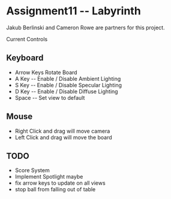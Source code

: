 Assignment11 -- Labyrinth
=========================
Jakub Berlinski and Cameron Rowe are partners for this project.

Current Controls

## Keyboard ##
* Arrow Keys Rotate Board
* A Key -- Enable / Disable Ambient Lighting
* S Key -- Enable / Disable Specular Lighting
* D Key -- Enable / Disable Diffuse Lighting
* Space -- Set view to default

## Mouse ##
* Right Click and drag will move camera
* Left Click and drag will move the board

## TODO ##
* Score System
* Implement Spotlight maybe
* fix arrow keys to update on all views
* stop ball from falling out of table
